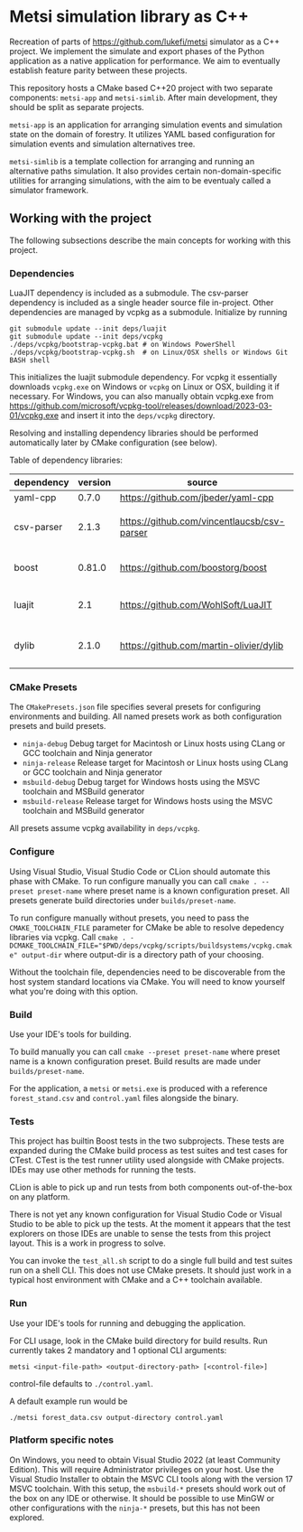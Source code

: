 # Metsi simulation library as C++

Recreation of parts of  https://github.com/lukefi/metsi simulator as a C++ project.
We implement the simulate and export phases of the Python application as a native application for performance.
We aim to eventually establish feature parity between these projects.

This repository hosts a CMake based C++20 project with two separate components: `metsi-app` and `metsi-simlib`.
After main development, they should be split as separate projects.

`metsi-app` is an application for arranging simulation events and simulation state on the domain of forestry.
It utilizes YAML based configuration for simulation events and simulation alternatives tree.

`metsi-simlib` is a template collection for arranging and running an alternative paths simulation.
It also provides certain non-domain-specific utilities for arranging simulations, with the aim to be eventualy called a simulator framework.

## Working with the project

The following subsections describe the main concepts for working with this project.

### Dependencies

LuaJIT dependency is included as a submodule.
The csv-parser dependency is included as a single header source file in-project.
Other dependencies are managed by vcpkg as a submodule.
Initialize by running

```
git submodule update --init deps/luajit
git submodule update --init deps/vcpkg
./deps/vcpkg/bootstrap-vcpkg.bat # on Windows PowerShell
./deps/vcpkg/bootstrap-vcpkg.sh  # on Linux/OSX shells or Windows Git BASH shell
```

This initializes the luajit submodule dependency.
For vcpkg it essentially downloads `vcpkg.exe` on Windows or `vcpkg` on Linux or OSX, building it if necessary.
For Windows, you can also manually obtain vcpkg.exe from https://github.com/microsoft/vcpkg-tool/releases/download/2023-03-01/vcpkg.exe and insert it into the `deps/vcpkg` directory.

Resolving and installing dependency libraries should be performed automatically later by CMake configuration (see below).

Table of dependency libraries:

| dependency | version | source                                      | license | note                                                             |
|------------|---------|---------------------------------------------|---------|------------------------------------------------------------------|
| yaml-cpp   | 0.7.0   | https://github.com/jbeder/yaml-cpp          | MIT     ||
| csv-parser | 2.1.3   | https://github.com/vincentlaucsb/csv-parser | MIT     | Included as single header copy `src/metsi-app/src/csv_parser.hpp`|
| boost      | 0.81.0  | https://github.com/boostorg/boost           | BSL-1.0 | boost-test, boost-program-options, boost-lexical-cast            |
| luajit     | 2.1     | https://github.com/WohlSoft/LuaJIT          | MIT     | A fork of actual luajit repo, adding CMake build possibility     |
| dylib      | 2.1.0   | https://github.com/martin-olivier/dylib     | MIT     | Included as single header copy `src/metsi-app/src/dylib.hpp`     |

### CMake Presets

The `CMakePresets.json` file specifies several presets for configuring environments and building.
All named presets work as both configuration presets and build presets.

* `ninja-debug` Debug target for Macintosh or Linux hosts using CLang or GCC toolchain and Ninja generator
* `ninja-release` Release target for Macintosh or Linux hosts using CLang or GCC toolchain and Ninja generator
* `msbuild-debug` Debug target for Windows hosts using the MSVC toolchain and MSBuild generator
* `msbuild-release` Release target for Windows hosts using the MSVC toolchain and MSBuild generator

All presets assume vcpkg availability in `deps/vcpkg`.

### Configure

Using Visual Studio, Visual Studio Code or CLion should automate this phase with CMake.
To run configure manually you can call `cmake . --preset preset-name` where preset name is a known configuration preset.
All presets generate build directories under `builds/preset-name`.

To run configure manually without presets, you need to pass the `CMAKE_TOOLCHAIN_FILE` parameter for CMake be able to resolve depedency libraries via vcpkg.
Call `cmake . -DCMAKE_TOOLCHAIN_FILE="$PWD/deps/vcpkg/scripts/buildsystems/vcpkg.cmake" output-dir` where output-dir is a directory path of your choosing.

Without the toolchain file, dependencies need to be discoverable from the host system standard locations via CMake.
You will need to know yourself what you're doing with this option.

### Build

Use your IDE's tools for building.

To build manually you can call `cmake --preset preset-name` where preset name is a known configuration preset.
Build results are made under `builds/preset-name`.

For the application, a `metsi` or `metsi.exe` is produced with a reference `forest_stand.csv` and `control.yaml` files alongside the binary.

### Tests

This project has builtin Boost tests in the two subprojects.
These tests are expanded during the CMake build process as test suites and test cases for CTest.
CTest is the test runner utility used alongside with CMake projects.
IDEs may use other methods for running the tests.

CLion is able to pick up and run tests from both components out-of-the-box on any platform.

There is not yet any known configuration for Visual Studio Code or Visual Studio to be able to pick up the tests.
At the moment it appears that the test explorers on those IDEs are unable to sense the tests from this project layout.
This is a work in progress to solve.

You can invoke the `test_all.sh` script to do a single full build and test suites run on a shell CLI.
This does not use CMake presets.
It should just work in a typical host environment with CMake and a C++ toolchain available.

### Run

Use your IDE's tools for running and debugging the application.

For CLI usage, look in the CMake build directory for build results.
Run currently takes 2 mandatory and 1 optional CLI arguments:

```
metsi <input-file-path> <output-directory-path> [<control-file>]
```

control-file defaults to `./control.yaml`.

A default example run would be 

```
./metsi forest_data.csv output-directory control.yaml
```

### Platform specific notes

On Windows, you need to obtain Visual Studio 2022 (at least Community Edition).
This will require Administrator privileges on your host.
Use the Visual Studio Installer to obtain the MSVC CLI tools along with the version 17 MSVC toolchain.
With this setup, the `msbuild-*` presets should work out of the box on any IDE or otherwise.
It should be possible to use MinGW or other configurations with the `ninja-*` presets, but this has not been explored.

